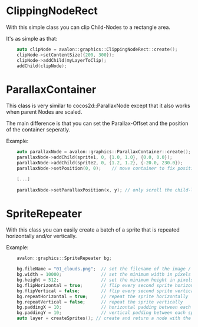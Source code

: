# ClippingNodeRect

With this simple class you can clip Child-Nodes to a rectangle area.

It's as simple as that:

```cpp
    auto clipNode = avalon::graphics::ClippingNodeRect::create();
    clipNode->setContentSize({200, 300});
    clipNode->addChild(myLayerToClip);
    addChild(clipNode);
```

# ParallaxContainer

This class is very similar to cocos2d::ParallaxNode except that it also
works when parent Nodes are scaled.

The main difference is that you can set the Parallax-Offset and the position
of the container seperatly.

Example:

```cpp
    auto parallaxNode = avalon::graphics::ParallaxContainer::create();
    parallaxNode->addChild(sprite1, 0, {1.0, 1.0}, {0.0, 0.0});
    parallaxNode->addChild(sprite2, 0, {1.2, 1.2}, {-20.0, 230.0});
    parallaxNode->setPosition(0, 0);    // move container to fix position

    [...]
    
    parallaxNode->setParallaxPosition(x, y); // only scroll the child-layers
```

# SpriteRepeater

With this class you can easily create a batch of a sprite that is repeated
horizontally and/or vertically.

Example:

```cpp
    avalon::graphics::SpriteRepeater bg;

    bg.fileName = "01_clouds.png";  // set the filename of the image / frame
    bg.width = 10000;               // set the minimum width in pixels
    bg.height = 512;                // set the minimum height in pixels
    bg.flipHorizontal = true;       // flip every second sprite horizontally
    bg.flipVertical = false;        // flip every second sprite vertically
    bg.repeatHorizontal = true;     // repeat the sprite horizontally
    bg.repeatVertical = false;      // repeat the sprite vertically
    bg.paddingX = 10;               // horizontal padding between each sprite
    bg.paddingY = 10;               // vertical padding between each sprite
    auto layer = createSprites(); // create and return a node with the batched sprites
```
